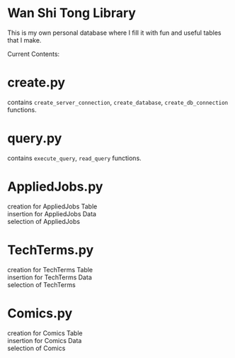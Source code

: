 # Wan Shi Tong Library

This is my own personal database where I fill it with fun and useful tables that I make.<br>


Current Contents:<br>

# create.py <br>
contains `create_server_connection`, `create_database`, `create_db_connection` functions.<br>
# query.py  <br>
contains `execute_query`, `read_query` functions.<br>

# AppliedJobs.py<br>
creation for AppliedJobs Table<br>
insertion for AppliedJobs Data<br>
selection of AppliedJobs<br>

# TechTerms.py<br>
creation for TechTerms Table<br>
insertion for TechTerms Data<br>
selection of TechTerms<br>

# Comics.py<br>
creation for Comics Table<br>
insertion for Comics Data<br>
selection of Comics<br>
